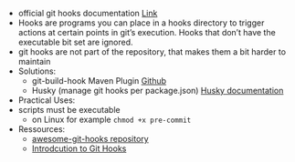 - official git hooks documentation [Link](https://git-scm.com/docs/githooks)
- Hooks are programs you can place in a hooks directory to trigger actions at certain points in git’s execution. Hooks that don’t have the executable bit set are ignored.
- git hooks are not part of the repository, that makes them a bit harder to maintain
- Solutions:
	- git-build-hook Maven Plugin [Github](https://github.com/rudikershaw/git-build-hook)
	- Husky (manage git hooks per package.json) [Husky documentation](https://typicode.github.io/husky/)
- Practical Uses:
- scripts must be executable
	- on Linux for example `chmod +x pre-commit`
- Ressources:
	- [awesome-git-hooks repository](https://github.com/aitemr/awesome-git-hooks)
	- [Introdcution to Git Hooks](https://www.youtube.com/watch?v=8-JL6NOTZOw)